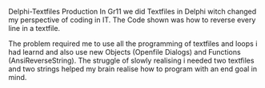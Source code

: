 Delphi-Textfiles Production
In Gr11 we did Textfiles in Delphi witch changed my perspective of coding in IT.
The Code shown was how to reverse every line in a textfile.

The problem required me to use all the programming of textfiles and loops i had learnd and also use new Objects (Openfile Dialogs) and Functions (AnsiReverseString).
The struggle of slowly realising i needed two textfiles and two strings helped my brain realise how to program with an end goal in mind.